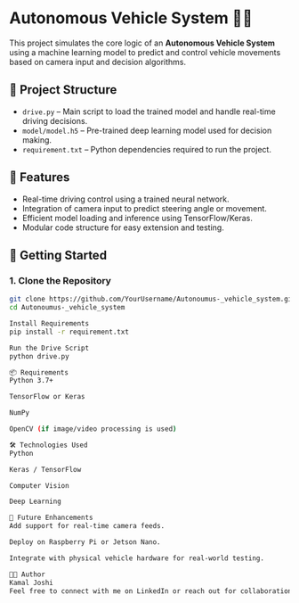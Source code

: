 # Autonomous Vehicle System 🚗🤖

This project simulates the core logic of an **Autonomous Vehicle System** using a machine learning model to predict and control vehicle movements based on camera input and decision algorithms.

## 📁 Project Structure

- `drive.py` – Main script to load the trained model and handle real-time driving decisions.
- `model/model.h5` – Pre-trained deep learning model used for decision making.
- `requirement.txt` – Python dependencies required to run the project.

## 🧠 Features

- Real-time driving control using a trained neural network.
- Integration of camera input to predict steering angle or movement.
- Efficient model loading and inference using TensorFlow/Keras.
- Modular code structure for easy extension and testing.

## 🚀 Getting Started

### 1. Clone the Repository
```bash
git clone https://github.com/YourUsername/Autonoumus-_vehicle_system.git
cd Autonoumus-_vehicle_system

Install Requirements
pip install -r requirement.txt

Run the Drive Script
python drive.py

📦 Requirements
Python 3.7+

TensorFlow or Keras

NumPy

OpenCV (if image/video processing is used)

🛠️ Technologies Used
Python

Keras / TensorFlow

Computer Vision

Deep Learning

📌 Future Enhancements
Add support for real-time camera feeds.

Deploy on Raspberry Pi or Jetson Nano.

Integrate with physical vehicle hardware for real-world testing.

👨‍💻 Author
Kamal Joshi
Feel free to connect with me on LinkedIn or reach out for collaboration!
